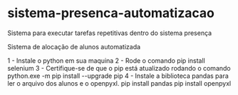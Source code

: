 # sistema-presenca-automatizacao
Sistema para executar tarefas repetitivas dentro do sistema presença




Sistema de alocação de alunos automatizada

1 - Instale o python em sua maquina
2 - Rode o comando pip install selenium
3 - Certifique-se de que o pip está atualizado rodando o comando python.exe -m pip install --upgrade pip
4 - Instale a biblioteca pandas para ler o arquivo dos alunos e o openpyxl. 
    pip install pandas
    pip install openpyxl
